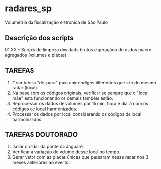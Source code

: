 # radares_sp
Volumetria da fiscalização eletrônica de São Paulo

## Descrição dos scripts
01.XX - Scripts de limpeza dos dads brutos e geraçãdo de dados macro agregados (volumes e placas)

## TAREFAS

1. Criar tabela "de-para" para unir códigos diferentes que são do mesmo radar (local). 
2. Na base com os códigos originais, verificar se sempre que o "local mãe" está funcionando os demais também estão. 
3. Reprocessar os dados de volumes por 15 min, hora e dia já com os códigos de local harmonizados.
4. Processar os dados por local considerando os códigos de local harmonizados.

## TAREFAS DOUTORADO

1. Isolar o radar da ponte do Jaguaré.
2. Verificar a variaçao de volume desse local no tempo.
3. Gerar vetor com as placas únicas que passaram nesse radar nos 3 meses anteriores ao evento. 

